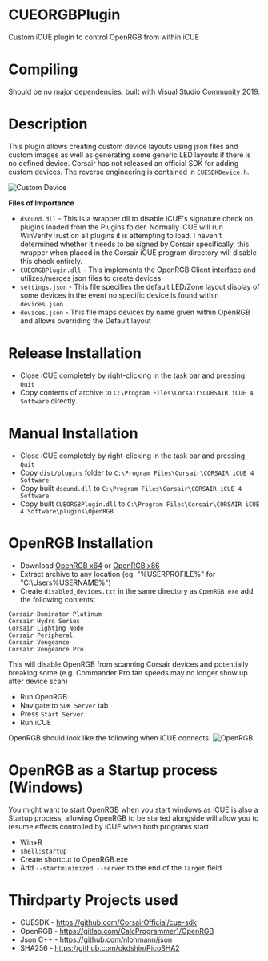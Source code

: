 # CUEORGBPlugin
 Custom iCUE plugin to control OpenRGB from within iCUE
 
# Compiling
Should be no major dependencies, built with Visual Studio Community 2019. 
 
# Description
This plugin allows creating custom device layouts using json files and custom images as well as generating some generic LED layouts if there is no defined device. Corsair has not released an official SDK for adding custom devices. The reverse engineering is contained in `CUESDKDevice.h`. 

![Custom Device](/screenshots/custom_device_v4.PNG)

**Files of Importance**
* `dsound.dll` - This is a wrapper dll to disable iCUE's signature check on plugins loaded from the Plugins folder. Normally iCUE will run WinVerifyTrust on all plugins it is attempting to load. I haven't determined whether it needs to be signed by Corsair specifically, this wrapper when placed in the Corsair iCUE program directory will disable this check entirely.
* `CUEORGBPlugin.dll` - This implements the OpenRGB Client interface and utilizes/merges json files to create devices
* `settings.json` - This file specifies the default LED/Zone layout display of some devices in the event no specific device is found within `devices.json`
* `devices.json` - This file maps devices by name given within OpenRGB and allows overriding the Default layout
 
# Release Installation
* Close iCUE completely by right-clicking in the task bar and pressing `Quit`
* Copy contents of archive to `C:\Program Files\Corsair\CORSAIR iCUE 4 Software` directly.

# Manual Installation
* Close iCUE completely by right-clicking in the task bar and pressing `Quit`
* Copy `dist/plugins` folder to `C:\Program Files\Corsair\CORSAIR iCUE 4 Software`
* Copy built `dsound.dll` to `C:\Program Files\Corsair\CORSAIR iCUE 4 Software`
* Copy built `CUEORGBPlugin.dll` to `C:\Program Files\Corsair\CORSAIR iCUE 4 Software\plugins\OpenRGB`

# OpenRGB Installation
* Download [OpenRGB x64](https://openrgb.org/releases/release_0.6/OpenRGB_0.6_Windows_64_405ff7f.zip) or [OpenRGB x86](https://openrgb.org/releases/release_0.6/OpenRGB_0.6_Windows_32_405ff7f.zip)
* Extract archive to any location (eg. "%USERPROFILE%" for "C:\Users\%USERNAME%")
* Create `disabled_devices.txt` in the same directory as `OpenRGB.exe` add the following contents:
```
Corsair Dominator Platinum
Corsair Hydro Series
Corsair Lighting Node
Corsair Peripheral
Corsair Vengeance
Corsair Vengeance Pro
```
This will disable OpenRGB from scanning Corsair devices and potentially breaking some (e.g. Commander Pro fan speeds may no longer show up after device scan)
* Run OpenRGB
* Navigate to `SDK Server` tab
* Press `Start Server`
* Run iCUE

OpenRGB should look like the following when iCUE connects:
![OpenRGB](/screenshots/open_rgb_server.PNG)

# OpenRGB as a Startup process (Windows)
You might want to start OpenRGB when you start windows as iCUE is also a Startup process, allowing OpenRGB to be started alongside will allow you to resume effects controlled by iCUE when both programs start
* Win+R
* `shell:startup`
* Create shortcut to OpenRGB.exe
* Add `--startminimized --server` to the end of the `Target` field

# Thirdparty Projects used

* CUESDK - https://github.com/CorsairOfficial/cue-sdk
* OpenRGB - https://gitlab.com/CalcProgrammer1/OpenRGB
* Json C++ - https://github.com/nlohmann/json
* SHA256 - https://github.com/okdshin/PicoSHA2
